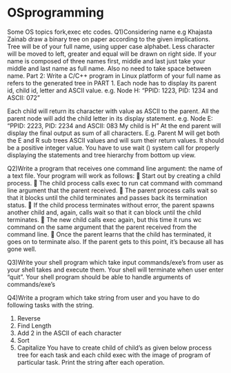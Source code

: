# OSprogramming
Some OS topics fork,exec etc codes.
Q1)Considering name e.g Khajasta Zainab  draw a binary tree on paper according to the
given implications.
Tree will be of your full name, using upper case alphabet. Less character will be
moved to left, greater and equal will be drawn on right side. If your name is
composed of three names first, middle and last just take your middle and last
name as full name. Also no need to take space between name.
Part 2:
Write a C/C++ program in Linux platform of your full name as refers to the
generated tree in PART 1.
Each node has to display its parent id, child id, letter and ASCII value.
e.g. Node H: “PPID: 1223, PID: 1234 and ASCII: 072”

Each child will return its character with value as ASCII to the parent. All the
parent node will add the child letter in its display statement.
e.g. Node E: “PPID: 2223, PID: 2234 and ASCII: 083 My child is H”
At the end parent will display the final output as sum of all characters. E.g. Parent
M will get both the E and R sub trees ASCII values and will sum their return
values. It should be a positive integer value.
You have to use wait () system call for properly displaying the statements and
tree hierarchy from bottom up view.


Q2)Write a program that receives one command line argument: the name of a text
file. Your program will work as follows:
 Start out by creating a child process.
 The child process calls exec to run cat command with command line
argument that the parent received.
 The parent process calls wait so that it blocks until the child terminates and
passes back its termination status.
 If the child process terminates without error, the parent spawns another
child and, again, calls wait so that it can block until the child terminates.
 The new child calls exec again, but this time it runs wc command on the
same argument that the parent received from the command line.
 Once the parent learns that the child has terminated, it goes on to
terminate also. If the parent gets to this point, it’s because all has gone well.


Q3)Write your shell program which take input commands/exe’s from user as your
shell takes and execute them. Your shell will terminate when user enter “quit”.
Your shell program should be able to handle arguments of commands/exe’s


Q4)Write a program which take string from user and you have to do following tasks
with the string.
1. Reverse
2. Find Length
3. Add 2 in the ASCII of each character
4. Sort
5. Capitalize
You have to create child of child’s as given below process tree for each task and
each child exec with the image of program of particular task. Print the string after
each operation.
